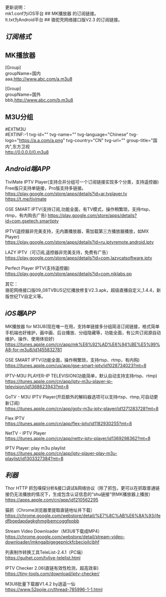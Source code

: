 更新说明：   
mk1.conf为iOS平台 ## MK播放器 的订阅链接。  
lt.txt为Android平台 ## 骆驼壳网络接口版V2.3 的订阅链接。


## ***订阅格式***  
## MK播放器  

[Group]  
groupName=国内  
aaa,http://www.abc.com/a.m3u8  

[Group]  
groupName=国外  
bbb,http://www.abc.com/b.m3u8  

## M3U分组  
#EXTM3U  
#EXTINF:-1 tvg-id="" tvg-name="" tvg-language="Chinese" tvg-logo="https://a.a.com/a.png" tvg-country="CN" tvg-url="" group-title="国内",东方卫视  
http://0.0.0.0/0.m3u8


## ***Android端APP***  
TiviMate IPTV Player(支持合并分组可一个订阅链接实现多个分类，支持遥控器)  
Free版只支持单链接，Pro版支持多链接。  
https://play.google.com/store/apps/details?id=ar.tvplayer.tv  
https://t.me/tivimate  
	
GSE SMART IPTV(支持订阅,功能全面，有TV模式，操作稍繁琐，支持rtsp、rtmp，有内购去广告) 
https://play.google.com/store/apps/details?id=com.gsetech.smartiptv

IPTV(遥控器非完美支持，无内置播放器，需加载第三方播放器播放，如MX Player)  
https://play.google.com/store/apps/details?id=ru.iptvremote.android.iptv

LAZY IPTV（可订阅,遥控器非完美支持，免费有广告）  
https://play.google.com/store/apps/details?id=com.lazycatsoftware.iptv

Perfect Player IPTV(支持遥控器)  
https://play.google.com/store/apps/details?id=com.niklabs.pp

其它：  
骆驼网络接口版09_08TVBUS记忆播放修复V2.3.apk，超级直播自定义_1.4.4，新版世纪TV自定义等。

## ***iOS端APP***

MK播放器 for M3U8(现在唯一在用，支持单链接多分组简洁订阅链接，格式简单手机端也好维护，画中画、后台播放、分组隐藏等，功能全面，有公共订阅源自动维护，操作、使用体验好)  
https://itunes.apple.com/cn/app/mk%E6%92%AD%E6%94%BE%E5%99%A8-for-m3u8/id1455832781

GSE SMART IPTV(功能全面，操作稍繁琐，支持rtsp、rtmp，有内购)  
https://itunes.apple.com/us/app/gse-smart-iptv/id1028734023?mt=8

IPTV-M3U PLAYER-IP TELEVISION(功能简单，默认自动支持支持rtsp、rtmp)  
https://itunes.apple.com/cn/app/iptv-m3u-player-ip-television/id1368623943?mt=8

GoTV - M3U IPTV Player(开启额外的解码器选项可以支持rtsp、rtmp,可自动更新订阅)  
https://itunes.apple.com/cn/app/gotv-m3u-iptv-player/id1271283728?mt=8

Flex IPTV  
https://itunes.apple.com/cn/app/flex-iptv/id1182930255?mt=8

NetTV - IPTV Player  
https://itunes.apple.com/cn/app/nettv-iptv-player/id1369298362?mt=8

IPTV Player: play m3u playlist  
https://itunes.apple.com/cn/app/iptv-player-play-m3u-playlist/id1303327384?mt=8

## ***利器***
Thor HTTP 抓包嗅探分析&接口调试&网络协议（除了抓包，更可以在抓取普通链接仍无法播放的情况下，生成包含认证信息的“shu链接”供MK播放器上播放）  
https://apps.apple.com/cn/app/id1210562295

猫抓（Chrome浏览器里提取直链地址并下载）  
https://chrome.google.com/webstore/detail/%E7%8C%AB%E6%8A%93/jfedfbgedapdagkghmgibemcoggfppbb

Stream Video Downloader（M3U8下载成MP4）  
https://chrome.google.com/webstore/detail/stream-video-downloader/imkngaibigegepnlckfcbecjoilcjbhf

列表制作转换工具TeleList-2.4.1（PC端）  
https://guihet.com/tvlive-telelist.html

IPTV Checker 2.06(直链有效性检测，超高效率)  
https://tiny-tools.com/download/iptv-checker/

M3U8批量下载器V1.4.2 by逍遥一仙  
https://www.52pojie.cn/thread-785996-1-1.html
